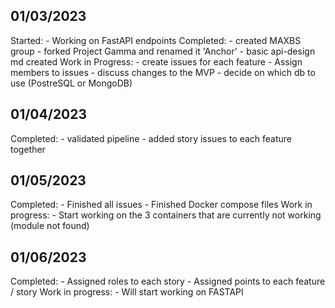 ## 01/03/2023

Started:
    - Working on FastAPI endpoints
Completed:
    - created MAXBS group
    - forked Project Gamma and renamed it 'Anchor'
    - basic api-design md created
Work in Progress:
    - create issues for each feature
    - Assign members to issues
    - discuss changes to the MVP
    - decide on which db to use (PostreSQL or MongoDB)

## 01/04/2023
Completed:
    - validated pipeline
    - added story issues to each feature together

## 01/05/2023

Completed:
    - Finished all issues
    - Finished Docker compose files
Work in progress:
    - Start working on the 3 containers that are currently not working (module not found)

## 01/06/2023
Completed:
    - Assigned roles to each story
    - Assigned points to each feature / story
Work in progress:
    - Will start working on FASTAPI
